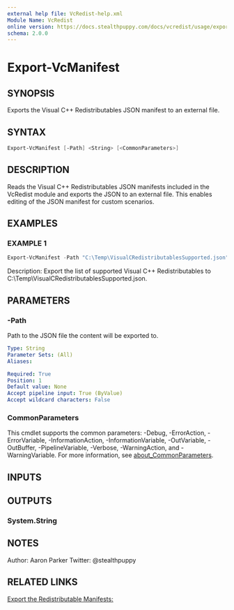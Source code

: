 ```yaml
---
external help file: VcRedist-help.xml
Module Name: VcRedist
online version: https://docs.stealthpuppy.com/docs/vcredist/usage/export-manifests
schema: 2.0.0
---
```


# Export-VcManifest

## SYNOPSIS

Exports the Visual C++ Redistributables JSON manifest to an external file.

## SYNTAX

```powershell
Export-VcManifest [-Path] <String> [<CommonParameters>]
```

## DESCRIPTION

Reads the Visual C++ Redistributables JSON manifests included in the VcRedist module and exports the JSON to an external file.
This enables editing of the JSON manifest for custom scenarios.

## EXAMPLES

### EXAMPLE 1

```powershell
Export-VcManifest -Path "C:\Temp\VisualCRedistributablesSupported.json"
```

Description:
Export the list of supported Visual C++ Redistributables to C:\Temp\VisualCRedistributablesSupported.json.

## PARAMETERS

### -Path

Path to the JSON file the content will be exported to.

```yaml
Type: String
Parameter Sets: (All)
Aliases:

Required: True
Position: 1
Default value: None
Accept pipeline input: True (ByValue)
Accept wildcard characters: False
```

### CommonParameters

This cmdlet supports the common parameters: -Debug, -ErrorAction, -ErrorVariable, -InformationAction, -InformationVariable, -OutVariable, -OutBuffer, -PipelineVariable, -Verbose, -WarningAction, and -WarningVariable. For more information, see [about_CommonParameters](http://go.microsoft.com/fwlink/?LinkID=113216).

## INPUTS

## OUTPUTS

### System.String

## NOTES

Author: Aaron Parker
Twitter: @stealthpuppy

## RELATED LINKS

[Export the Redistributable Manifests:](https://stealthpuppy.com/VcRedist/export-vcmanifest.html)
